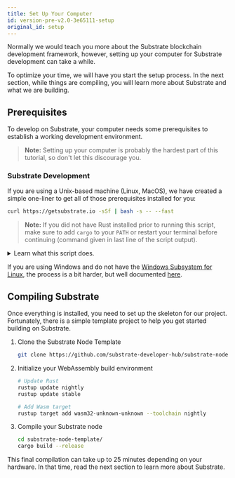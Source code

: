 ```yaml
---
title: Set Up Your Computer
id: version-pre-v2.0-3e65111-setup
original_id: setup
---
```


Normally we would teach you more about the Substrate blockchain development framework, however, setting up your computer for Substrate development can take a while.

To optimize your time, we will have you start the setup process. In the next section, while things
are compiling, you will learn more about Substrate and what we are building.

## Prerequisites

To develop on Substrate, your computer needs some prerequisites to establish a working development
environment.

> **Note:** Setting up your computer is probably the hardest part of this tutorial, so don't let
> this discourage you.

### Substrate Development

If you are using a Unix-based machine (Linux, MacOS), we have created a simple one-liner to get all
of those prerequisites installed for you:

```bash
curl https://getsubstrate.io -sSf | bash -s -- --fast
```

> **Note:** If you did not have Rust installed prior to running this script, make sure to add `cargo` to your `PATH` or restart your terminal before continuing (command given in last line of the script output).

<details>
<summary>Learn what this script does.</summary>

> **Note:** If you want to see specifically what this script does just visit:
> https://getsubstrate.io

It will automatically install:

* [CMake](https://cmake.org/install/)
* [pkg-config](https://www.freedesktop.org/wiki/Software/pkg-config/)
* [OpenSSL](https://www.openssl.org/)
* [Git](https://git-scm.com/downloads)
* [Rust](https://www.rust-lang.org/tools/install)

</details>

If you are using Windows and do not have the [Windows Subsystem for
Linux](https://docs.microsoft.com/en-us/windows/wsl/install-win10), the process is a bit harder, but
well documented [here](overview/getting-started.md).

## Compiling Substrate

Once everything is installed, you need to set up the skeleton for our project. Fortunately, there is
a simple template project to help you get started building on Substrate.

1. Clone the Substrate Node Template

    ```bash
    git clone https://github.com/substrate-developer-hub/substrate-node-template
    ```

2. Initialize your WebAssembly build environment

    ```bash
    # Update Rust
    rustup update nightly
    rustup update stable

    # Add Wasm target
    rustup target add wasm32-unknown-unknown --toolchain nightly
    ```

3. Compile your Substrate node

    ```bash
    cd substrate-node-template/
    cargo build --release
    ```

This final compilation can take up to 25 minutes depending on your hardware. In that time,
read the next section to learn more about Substrate.
